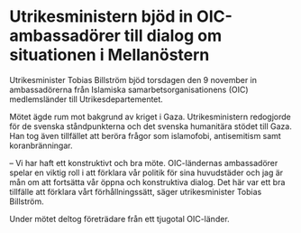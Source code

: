# Utrikesministern bjöd in OIC-ambassadörer till dialog om situationen i Mellanöstern

Utrikesminister Tobias Billström bjöd torsdagen den 9 november in ambassadörerna från Islamiska samarbetsorganisationens (OIC) medlemsländer till Utrikesdepartementet.


Mötet ägde rum mot bakgrund av kriget i Gaza. Utrikesministern redogjorde för de svenska ståndpunkterna och det svenska humanitära stödet till Gaza. Han tog även tillfället att beröra frågor som islamofobi, antisemitism samt koranbränningar.

– Vi har haft ett konstruktivt och bra möte. OIC\-ländernas ambassadörer spelar en viktig roll i att förklara vår politik för sina huvudstäder och jag är mån om att fortsätta vår öppna och konstruktiva dialog. Det här var ett bra tillfälle att förklara vårt förhållningssätt, säger utrikesminister Tobias Billström.

Under mötet deltog företrädare från ett tjugotal OIC\-länder.
